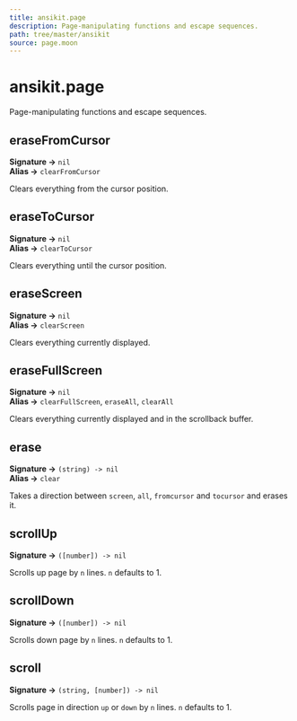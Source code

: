 ```yaml
---
title: ansikit.page
description: Page-manipulating functions and escape sequences.
path: tree/master/ansikit
source: page.moon
---
```


# ansikit.page

Page-manipulating functions and escape sequences.

## eraseFromCursor

**Signature →** `nil`<br>
**Alias →** `clearFromCursor`<br>

Clears everything from the cursor position.

## eraseToCursor

**Signature →** `nil`<br>
**Alias →** `clearToCursor`<br>

Clears everything until the cursor position.

## eraseScreen

**Signature →** `nil`<br>
**Alias →** `clearScreen`<br>

Clears everything currently displayed.

## eraseFullScreen

**Signature →** `nil`<br>
**Alias →** `clearFullScreen`, `eraseAll`, `clearAll`<br>

Clears everything currently displayed and in the scrollback buffer.

## erase

**Signature →** `(string) -> nil`<br>
**Alias →** `clear`<br>

Takes a direction between `screen`, `all`, `fromcursor` and `tocursor` and erases it.

## scrollUp

**Signature →** `([number]) -> nil`<br>

Scrolls up page by `n` lines. `n` defaults to 1.

## scrollDown

**Signature →** `([number]) -> nil`<br>

Scrolls down page by `n` lines. `n` defaults to 1.

## scroll

**Signature →** `(string, [number]) -> nil`<br>

Scrolls page in direction `up` or `down` by `n` lines. `n` defaults to 1.